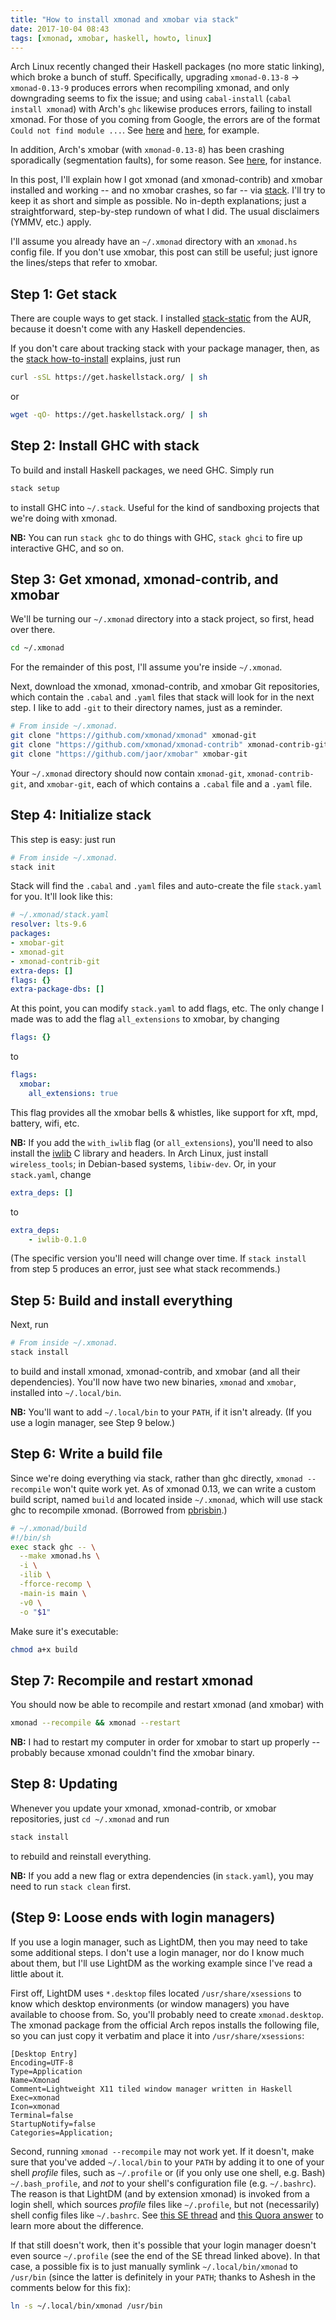 ```yaml
---
title: "How to install xmonad and xmobar via stack"
date: 2017-10-04 08:43
tags: [xmonad, xmobar, haskell, howto, linux]
---
```


Arch Linux recently changed their Haskell packages (no more static linking),
which broke a bunch of stuff. Specifically, upgrading `xmonad-0.13-8` →
`xmonad-0.13-9` produces errors when recompiling xmonad, and only downgrading
seems to fix the issue; and using `cabal-install` (`cabal install xmonad`) with
Arch's `ghc` likewise produces errors, failing to install xmonad. For those of
you coming from Google, the errors are of the format `Could not find module
...`. See [here](https://bbs.archlinux.org/viewtopic.php?pid=1739920) and
[here](https://www.reddit.com/r/xmonad/comments/73z1ew/could_not_find_module/),
for example.

In addition, Arch's xmobar (with `xmonad-0.13-8`) has been crashing sporadically
(segmentation faults), for some reason. See
[here](https://www.reddit.com/r/archlinux/comments/72hf42/xmonadcontrib013_dependency/),
for instance.

In this post, I'll explain how I got xmonad (and xmonad-contrib) and xmobar
installed and working -- and no xmobar crashes, so far -- via
[stack](https://www.haskellstack.org/). I'll try to keep it as short and simple
as possible. No in-depth explanations; just a straightforward, step-by-step
rundown of what I did. The usual disclaimers (YMMV, etc.) apply.

I'll assume you already have an `~/.xmonad` directory with an `xmonad.hs` config
file. If you don't use xmobar, this post can still be useful; just ignore the
lines/steps that refer to xmobar.

## Step 1: Get stack

There are couple ways to get stack. I installed
[stack-static](https://aur.archlinux.org/packages/stack-static/) from the AUR,
because it doesn't come with any Haskell dependencies.

If you don't care about tracking stack with your package manager, then, as the
[stack
how-to-install](https://docs.haskellstack.org/en/stable/README/#how-to-install)
explains, just run

```bash
curl -sSL https://get.haskellstack.org/ | sh
```

or

```bash
wget -qO- https://get.haskellstack.org/ | sh
```

## Step 2: Install GHC with stack

To build and install Haskell packages, we need GHC. Simply run

```bash
stack setup
```

to install GHC into `~/.stack`. Useful for the kind of sandboxing projects that
we're doing with xmonad.

**NB:** You can run `stack ghc` to do things with GHC, `stack ghci` to fire up
interactive GHC, and so on.

## Step 3: Get xmonad, xmonad-contrib, and xmobar

We'll be turning our `~/.xmonad` directory into a stack project, so first, head
over there.

```bash
cd ~/.xmonad
```

For the remainder of this post, I'll assume you're inside `~/.xmonad`.

Next, download the xmonad, xmonad-contrib, and xmobar Git repositories, which
contain the `.cabal` and `.yaml` files that stack will look for in the next
step. I like to add `-git` to their directory names, just as a reminder.

```bash
# From inside ~/.xmonad.
git clone "https://github.com/xmonad/xmonad" xmonad-git
git clone "https://github.com/xmonad/xmonad-contrib" xmonad-contrib-git
git clone "https://github.com/jaor/xmobar" xmobar-git
```

Your `~/.xmonad` directory should now contain `xmonad-git`,
`xmonad-contrib-git`, and `xmobar-git`, each of which contains a `.cabal` file
and a `.yaml` file.

## Step 4: Initialize stack

This step is easy: just run

```bash
# From inside ~/.xmonad.
stack init
```

Stack will find the `.cabal` and `.yaml` files and auto-create the file
`stack.yaml` for you. It'll look like this:

```yaml
# ~/.xmonad/stack.yaml
resolver: lts-9.6
packages:
- xmobar-git
- xmonad-git
- xmonad-contrib-git
extra-deps: []
flags: {}
extra-package-dbs: []
```

At this point, you can modify `stack.yaml` to add flags, etc. The only change I
made was to add the flag `all_extensions` to xmobar, by changing

```yaml
flags: {}
```

to

```yaml
flags:
  xmobar:
    all_extensions: true
```

This flag provides all the xmobar bells & whistles, like support for xft, mpd,
battery, wifi, etc.

**NB:** If you add the `with_iwlib` flag (or `all_extensions`), you'll need to
also install the
[iwlib](http://www.hpl.hp.com/personal/Jean_Tourrilhes/Linux/Tools.html) C
library and headers. In Arch Linux, just install `wireless_tools`; in
Debian-based systems, `libiw-dev`. Or, in your `stack.yaml`, change

```yaml
extra_deps: []
```

to

```yaml
extra_deps:
    - iwlib-0.1.0
```

(The specific version you'll need will change over time. If `stack install` from
step 5 produces an error, just see what stack recommends.)

## Step 5: Build and install everything

Next, run

```bash
# From inside ~/.xmonad.
stack install
```

to build and install xmonad, xmonad-contrib, and xmobar (and all their
dependencies). You'll now have two new binaries, `xmonad` and `xmobar`,
installed into `~/.local/bin`.

**NB:** You'll want to add `~/.local/bin` to your `PATH`, if it isn't already.
(If you use a login manager, see Step 9 below.)

## Step 6: Write a build file

Since we're doing everything via stack, rather than ghc directly, `xmonad
--recompile` won't quite work yet. As of xmonad 0.13, we can write a custom
build script, named `build` and located inside `~/.xmonad`, which will use stack
ghc to recompile xmonad. (Borrowed from
[pbrisbin](https://github.com/pbrisbin/dotfiles/blob/master/xmonad/build).)

```bash
# ~/.xmonad/build
#!/bin/sh
exec stack ghc -- \
  --make xmonad.hs \
  -i \
  -ilib \
  -fforce-recomp \
  -main-is main \
  -v0 \
  -o "$1"
```

Make sure it's executable:

```bash
chmod a+x build
```

## Step 7: Recompile and restart xmonad

You should now be able to recompile and restart xmonad (and xmobar) with

```bash
xmonad --recompile && xmonad --restart
```

**NB:** I had to restart my computer in order for xmobar to start up properly --
probably because xmonad couldn't find the xmobar binary.

## Step 8: Updating

Whenever you update your xmonad, xmonad-contrib, or xmobar repositories, just
`cd ~/.xmonad` and run

```bash
stack install
```

to rebuild and reinstall everything.

**NB:** If you add a new flag or extra dependencies (in `stack.yaml`), you may
need to run `stack clean` first.

## (Step 9: Loose ends with login managers)

If you use a login manager, such as LightDM, then you may need to take some
additional steps. I don't use a login manager, nor do I know much about them,
but I'll use LightDM as the working example since I've read a little about it.

First off, LightDM uses `*.desktop` files located `/usr/share/xsessions` to know
which desktop environments (or window managers) you have available to choose
from. So, you'll probably need to create `xmonad.desktop`. The xmonad package
from the official Arch repos installs the following file, so you can just copy
it verbatim and place it into `/usr/share/xsessions`:

```desktop
[Desktop Entry]
Encoding=UTF-8
Type=Application
Name=Xmonad
Comment=Lightweight X11 tiled window manager written in Haskell
Exec=xmonad
Icon=xmonad
Terminal=false
StartupNotify=false
Categories=Application;
```

Second, running `xmonad --recompile` may not work yet. If it doesn't, make sure
that you've added `~/.local/bin` to your `PATH` by adding it to one of your
shell *profile* files, such as `~/.profile` or (if you only use one shell, e.g.
Bash) `~/.bash_profile`, and *not* to your shell's configuration file (e.g.
`~/.bashrc`). The reason is that LightDM (and by extension xmonad) is invoked
from a login shell, which sources *profile* files like `~/.profile`, but not
(necessarily) shell config files like `~/.bashrc`. See [this SE thread][SE] and
[this Quora answer][Quora] to learn more about the difference.

[SE]: https://superuser.com/questions/183870/difference-between-bashrc-and-bash-profile/183980#183980
[Quora]: https://www.quora.com/What-is-profile-file-in-Linux

If that still doesn't work, then it's possible that your login manager doesn't
even source `~/.profile` (see the end of the SE thread linked above). In that
case, a possible fix is to just manually symlink `~/.local/bin/xmonad` to
`/usr/bin` (since the latter is definitely in your `PATH`; thanks to Ashesh in
the comments below for this fix):

```bash
ln -s ~/.local/bin/xmonad /usr/bin
```
